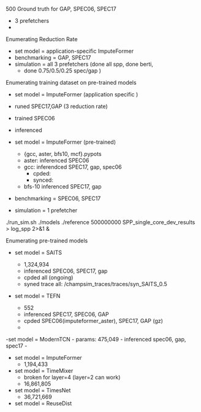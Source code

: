 500 Ground truth for GAP, SPEC06, SPEC17
- 3 prefetchers
-
Enumerating Reduction Rate
- set model = application-specific ImputeFormer
- benchmarking = GAP, SPEC17
- simulation = all 3 prefetchers (done all spp, done berti,
	- done 0.75/0.5/0.25 spec/gap )

Enumerating training dataset on pre-trained models
- set model = ImputeFormer (application specific	)
- runed SPEC17,GAP (3 reduction rate)
- trained SPEC06 
- inferenced

- set model = ImputeFormer (pre-trained)
	- {gcc, aster, bfs10, mcf}.pypots	
	- aster: inferenced  SPEC06
	- gcc: inferendced SPEC17, gap, spec06
		- cpded:
		- synced:
	- bfs-10 inferenced SPEC17, gap
- benchmarking = SPEC06, SPEC17
- simulation = 1 prefetcher

./run_sim.sh ./models ./reference 500000000 SPP_single_core_dev_results > log_spp 2>&1 &

Enumerating pre-trained models
- set model = SAITS
	- 1,324,934
	- inferenced SPEC06, SPEC17, gap
	- cpded all (ongoing)
	- syned trace all: /champsim_traces/traces/syn_SAITS_0.5

- set model = TEFN
	- 552
	- inferenced SPEC17, SPEC06, GAP
	- cpded SPEC06(imputeformer_aster), SPEC17, GAP (gz)
	- 

-set model = ModernTCN
	- params:  475,049
	- inferenced spec06, gap, spec17
	- 
- set model = ImputeFormer 
	- 1,194,433
- set model = TimeMixer
	- broken for layer=4 (layer=2 can work)
	- 16,861,805
- set model = TimesNet
	- 36,721,669
- set model = ReuseDist
<!--stackedit_data:
eyJoaXN0b3J5IjpbNDcxOTMxNDA0LDE3OTk0MDE4MTQsNjc2Mj
gxNTY0LC0xODA2MzE0NDU4LDE3MzUzNDMyNjUsMjA3MzY2NDAw
OCwtMTE2NTk1NjA2MCwtMTU4OTk4NDI4NCwzNTYyOTEwNDMsLT
ExMjA4MDA1NTgsLTI2Mjg5MDY4NiwtMTQ5ODQ2NTk4MCwtMTYz
ODA0NTU5MywtMTkzNzQ3NDY3OCwxOTY5NDI4NDgsMTA0NjQwOT
g5NCwtMTQ2NjI1MjI0MSwtMTM0NzIzNDMwOSwtMjA0MDkzNTc2
MywyMTE1MjEwODQ4XX0=
-->